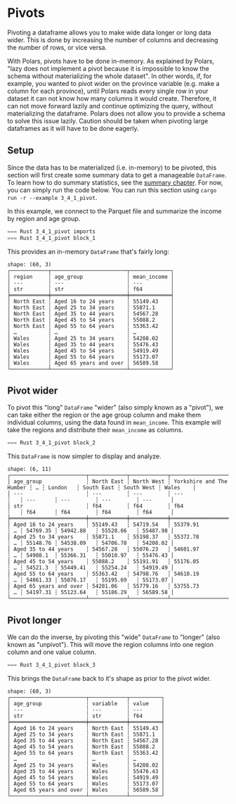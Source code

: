 # Pivots

Pivoting a dataframe allows you to make wide data longer or long data wider. This is done by increasing the number of columns and decreasing the number of rows, or vice versa. 

With Polars, pivots have to be done in-memory. As explained by Polars, "lazy does not implement a pivot because it is impossible to know the schema without materializing the whole dataset". In other words, if, for example, you wanted to pivot wider on the province variable (e.g. make a column for each province), until Polars reads every single row in your dataset it can not know how many columns it would create. Therefore, it can not move forward lazily and continue optimizing the query, without materializing the dataframe. Polars does not allow you to provide a schema to solve this issue lazily. Caution should be taken when pivoting large dataframes as it will have to be done eagerly.

## Setup

Since the data has to be materialized (i.e. in-memory) to be pivoted, this section will first create some summary data to get a manageable `DataFrame`. To learn how to do summary statistics, see the [summary chapter](../4_stats/1_summary.md). For now, you can simply run the code below. You can run this section using `cargo run -r --example 3_4_1_pivot`.

In this example, we connect to the Parquet file and summarize the income by region and age group.

```rust
=== Rust 3_4_1_pivot imports
=== Rust 3_4_1_pivot block_1
```

This provides an in-memory `DataFrame` that's fairly long:


```
shape: (60, 3)
┌────────────┬────────────────────────┬─────────────┐
│ region     ┆ age_group              ┆ mean_income │
│ ---        ┆ ---                    ┆ ---         │
│ str        ┆ str                    ┆ f64         │
╞════════════╪════════════════════════╪═════════════╡
│ North East ┆ Aged 16 to 24 years    ┆ 55149.43    │
│ North East ┆ Aged 25 to 34 years    ┆ 55871.1     │
│ North East ┆ Aged 35 to 44 years    ┆ 54567.28    │
│ North East ┆ Aged 45 to 54 years    ┆ 55088.2     │
│ North East ┆ Aged 55 to 64 years    ┆ 55363.42    │
│ …          ┆ …                      ┆ …           │
│ Wales      ┆ Aged 25 to 34 years    ┆ 54208.02    │
│ Wales      ┆ Aged 35 to 44 years    ┆ 55476.43    │
│ Wales      ┆ Aged 45 to 54 years    ┆ 54919.49    │
│ Wales      ┆ Aged 55 to 64 years    ┆ 55173.07    │
│ Wales      ┆ Aged 65 years and over ┆ 56589.58    │
└────────────┴────────────────────────┴─────────────┘
```

## Pivot wider

To pivot this "long" `DataFrame` "wider" (also simply known as a "pivot"), we can take either the region or the age group column and make them individual columns, using the data found in `mean_income`. This example will take the regions and distribute their `mean_income` as columns.

```rust
=== Rust 3_4_1_pivot block_2
```

This `DataFrame` is now simpler to display and analyze.


```
shape: (6, 11)
┌────────────────────────┬────────────┬────────────┬──────────────────────────┬───┬──────────┬────────────┬────────────┬──────────┐
│ age_group              ┆ North East ┆ North West ┆ Yorkshire and The Humber ┆ … ┆ London   ┆ South East ┆ South West ┆ Wales    │
│ ---                    ┆ ---        ┆ ---        ┆ ---                      ┆   ┆ ---      ┆ ---        ┆ ---        ┆ ---      │
│ str                    ┆ f64        ┆ f64        ┆ f64                      ┆   ┆ f64      ┆ f64        ┆ f64        ┆ f64      │
╞════════════════════════╪════════════╪════════════╪══════════════════════════╪═══╪══════════╪════════════╪════════════╪══════════╡
│ Aged 16 to 24 years    ┆ 55149.43   ┆ 54719.54   ┆ 55379.91                 ┆ … ┆ 54769.35 ┆ 54942.88   ┆ 55528.66   ┆ 55487.98 │
│ Aged 25 to 34 years    ┆ 55871.1    ┆ 55198.37   ┆ 55372.78                 ┆ … ┆ 55148.76 ┆ 54538.09   ┆ 54706.78   ┆ 54208.02 │
│ Aged 35 to 44 years    ┆ 54567.28   ┆ 55076.23   ┆ 54601.97                 ┆ … ┆ 54908.1  ┆ 55366.31   ┆ 55010.97   ┆ 55476.43 │
│ Aged 45 to 54 years    ┆ 55088.2    ┆ 55191.91   ┆ 55176.05                 ┆ … ┆ 54521.3  ┆ 55449.41   ┆ 55254.24   ┆ 54919.49 │
│ Aged 55 to 64 years    ┆ 55363.42   ┆ 54798.76   ┆ 54610.19                 ┆ … ┆ 54861.33 ┆ 55076.17   ┆ 55195.69   ┆ 55173.07 │
│ Aged 65 years and over ┆ 54201.06   ┆ 55779.16   ┆ 53755.73                 ┆ … ┆ 54197.31 ┆ 55123.64   ┆ 55186.29   ┆ 56589.58 │
└────────────────────────┴────────────┴────────────┴──────────────────────────┴───┴──────────┴────────────┴────────────┴──────────┘
```

## Pivot longer

We can do the inverse, by pivoting this "wide" `DataFrame` to "longer" (also known as "unpivot"). This will move the region columns into one region column and one value column. 

```rust
=== Rust 3_4_1_pivot block_3
```

This brings the `DataFrame` back to it's shape as prior to the pivot wider.

```
shape: (60, 3)
┌────────────────────────┬────────────┬──────────┐
│ age_group              ┆ variable   ┆ value    │
│ ---                    ┆ ---        ┆ ---      │
│ str                    ┆ str        ┆ f64      │
╞════════════════════════╪════════════╪══════════╡
│ Aged 16 to 24 years    ┆ North East ┆ 55149.43 │
│ Aged 25 to 34 years    ┆ North East ┆ 55871.1  │
│ Aged 35 to 44 years    ┆ North East ┆ 54567.28 │
│ Aged 45 to 54 years    ┆ North East ┆ 55088.2  │
│ Aged 55 to 64 years    ┆ North East ┆ 55363.42 │
│ …                      ┆ …          ┆ …        │
│ Aged 25 to 34 years    ┆ Wales      ┆ 54208.02 │
│ Aged 35 to 44 years    ┆ Wales      ┆ 55476.43 │
│ Aged 45 to 54 years    ┆ Wales      ┆ 54919.49 │
│ Aged 55 to 64 years    ┆ Wales      ┆ 55173.07 │
│ Aged 65 years and over ┆ Wales      ┆ 56589.58 │
└────────────────────────┴────────────┴──────────┘
```
